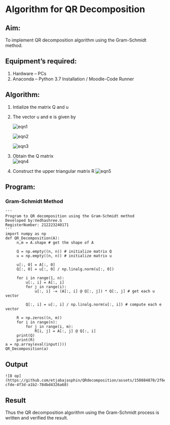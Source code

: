# Algorithm for QR Decomposition
## Aim:
To implement QR decomposition algorithm using the Gram-Schmidt method.
## Equipment’s required:
1.	Hardware – PCs
2.	Anaconda – Python 3.7 Installation / Moodle-Code Runner
## Algorithm:
1.	Intialize the matrix Q and u
2.	The vector u and e is given by

    ![eqn1](./ex4.jpg)

    ![eqn2](./ex6.jpg)

    ![eqn3](./ex3.jpg)

3.	Obtain the Q matrix   
    ![eqn4](./ex1.jpg)
4.	Construct the upper triangular matrix R
    ![eqn5](./ex2.jpg)

## Program:
### Gram-Schmidt Method
```
''' 
Program to QR decomposition using the Gram-Schmidt method
Developed by:Vedhashree.G
RegisterNumber: 212223240171
'''
import numpy as np
def QR_Decomposition(A):
     n,m = A.shape # get the shape of A
    
     Q = np.empty((n, n)) # initialize matrix Q
     u = np.empty((n, n)) # initialize matrix u
    
     u[:, 0] = A[:, 0]
     Q[:, 0] = u[:, 0] / np.linalg.norm(u[:, 0])
        
     for i in range(1, n):
         u[:, i] = A[:, i]
         for j in range(i):
             u[:, i] -= (A[:, i] @ Q[:, j]) * Q[:, j] # get each u vector
            
         Q[:, i] = u[:, i] / np.linalg.norm(u[:, i]) # compute each e vector
        
     R = np.zeros((n, m))
     for i in range(n):
         for j in range(i, m):
             R[i, j] = A[:, j] @ Q[:, i]
     print(Q)
     print(R)
a = np.array(eval(input()))
QR_Decomposition(a)
```
## Output
```
![8 op](https://github.com/etjabajasphin/QRdecomposition/assets/150884870/2f6e82dc-cfde-4f3d-a1b2-784bd4326a68)
```
## Result
Thus the QR decomposition algorithm using the Gram-Schmidt process is written and verified the result.
